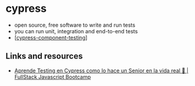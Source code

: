 # cypress

- open source, free software to write and run tests
- you can run unit, integration and end-to-end tests
- [[cypress-component-testing]]
## Links and resources

- [Aprende Testing en Cypress como lo hace un Senior en la vida real 🧪 | FullStack Javascript Bootcamp
](https://www.youtube.com/watch?v=HDFNjDKKO6A&t=402s)

[//begin]: # "Autogenerated link references for markdown compatibility"
[cypress-component-testing]: cypress-component-testing "cypress-component-testing"
[//end]: # "Autogenerated link references"